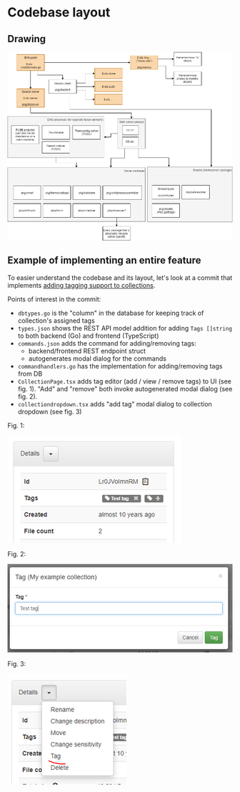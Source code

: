 Codebase layout
===============


Drawing
-------

![](design_codebase-drawing.png)


Example of implementing an entire feature
-----------------------------------------

To easier understand the codebase and its layout, let's look at a commit that implements
[adding tagging support to collections](https://github.com/function61/varasto/commit/5117244c57547f21b51cfa548151359ed436dd69).

Points of interest in the commit:

- `dbtypes.go` is the "column" in the database for keeping track of collection's assigned tags
- `types.json` shows the REST API model addition for adding `Tags []string` to both backend
  (Go) and frontend (TypeScript)
- `commands.json` adds the command for adding/removing tags:
  * backend/frontend REST endpoint struct
  * autogenerates modal dialog for the commands
- `commandhandlers.go` has the implementation for adding/removing tags from DB
- `CollectionPage.tsx` adds tag editor (add / view / remove tags) to UI (see fig. 1).
  "Add" and "remove" both invoke autogenerated modal dialog (see fig. 2).
- `collectiondropdown.tsx` adds "add tag" modal dialog to collection dropdown (see fig. 3)

Fig. 1:

![](design_codebase-tageditor.png)

Fig. 2:

![](design_codebase-tag-add-modal.png)

Fig. 3:

![](design_codebase-tag-add.png)
